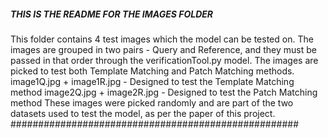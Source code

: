 ##### THIS IS THE README FOR THE IMAGES FOLDER #####
This folder contains 4 test images which the model can be tested on. The images are grouped in two
pairs - Query and Reference, and they must be passed in that order through the verificationTool.py model.
The images are picked to test both Template Matching and Patch Matching methods.
image1Q.jpg + image1R.jpg - Designed to test the Template Matching method
image2Q.jpg + image2R.jpg - Designed to test the Patch Matching method
These images were picked randomly and are part of the two datasets used to test the model, as per the paper of this project.
####################################################
